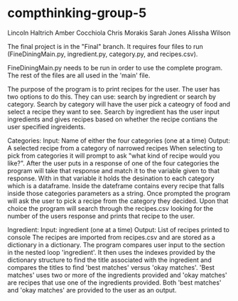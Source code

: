 # compthinking-group-5

Lincoln Haltrich
Amber Cocchiola
Chris Morakis
Sarah Jones
Alissha Wilson

The final project is in the "Final" branch. It requires four files to run (FineDiningMain.py, ingredient.py, category.py, and recipes.csv). 

FineDiningMain.py needs to be run in order to use the complete program. The rest of the files are all used in the 'main' file. 

The purpose of the program is to print recipes for the user. The user has two options to do this. They can use: search by ingredient or search by category. Search by category will have the user pick a cateogry of food and select a recipe they want to see. Search by ingredient has the user input ingredients and gives recipes based on whether the recipe contians the user specified ingreidents. 


Categories:
Input: Name of either the four categories (one at a time)
Output: A selected recipe from a category of narrowed recipes
When selecting to pick from categories it will prompt to ask "what kind of recipe would you like?". After the user puts in a response of one of the four categories the program will take that response and match it to the variable given to that response. With in that variable it holds the desination to each category which is a dataframe. Inside the dateframe contains every recipe that falls inside those categories parameters as a string. Once prompted the program will ask the user to pick a recipe from the category they decided. Upon that choice the program will search through the recipes.csv looking for the number of the users response and prints that recipe to the user.


Ingredient:
Input: ingredient (one at a time)
Output: List of recipes printed to console
The recipes are imported from recipes.csv and are stored as a dictionary in a dictionary. The program compares user input to the section in the nested loop 'ingredient'. It then uses the indexes provided by the dictionary structure to find the title associated with the ingredient and compares the titles to find 'best matches' versus 'okay matches'. 'Best matches' uses two or more of the ingredients provided and 'okay matches' are recipes that use one of the ingredients provided. Both 'best matches' and 'okay matches' are provided to the user as an output.
